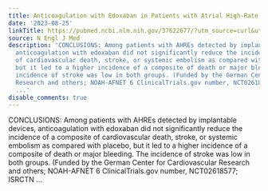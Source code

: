 ```yaml
---
title: Anticoagulation with Edoxaban in Patients with Atrial High-Rate Episodes
date: '2023-08-25'
linkTitle: https://pubmed.ncbi.nlm.nih.gov/37622677/?utm_source=curl&utm_medium=rss&utm_campaign=pubmed-2&utm_content=1LIK-026Y9bjRE4xDQ231BSa89BnY4O2Rfi-9WXQd8C31C6cqE&fc=20211015124055&ff=20230826181102&v=2.17.9.post6+86293ac
source: N Engl J Med
description: 'CONCLUSIONS: Among patients with AHREs detected by implantable devices,
  anticoagulation with edoxaban did not significantly reduce the incidence of a composite
  of cardiovascular death, stroke, or systemic embolism as compared with placebo,
  but it led to a higher incidence of a composite of death or major bleeding. The
  incidence of stroke was low in both groups. (Funded by the German Center for Cardiovascular
  Research and others; NOAH-AFNET 6 ClinicalTrials.gov number, NCT02618577; ISRCTN
  ...'
disable_comments: true
---
```

CONCLUSIONS: Among patients with AHREs detected by implantable devices, anticoagulation with edoxaban did not significantly reduce the incidence of a composite of cardiovascular death, stroke, or systemic embolism as compared with placebo, but it led to a higher incidence of a composite of death or major bleeding. The incidence of stroke was low in both groups. (Funded by the German Center for Cardiovascular Research and others; NOAH-AFNET 6 ClinicalTrials.gov number, NCT02618577; ISRCTN ...